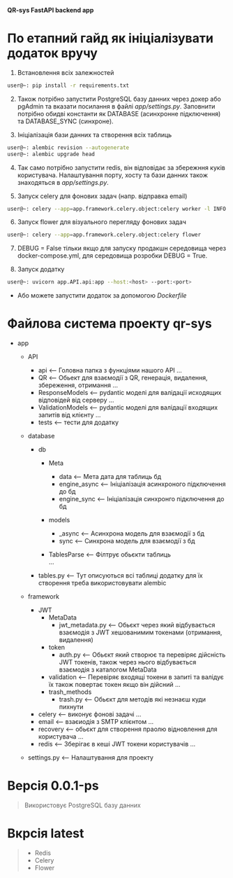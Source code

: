 **QR-sys FastAPI backend app**


# По етапний гайд як ініціалізувати додаток вручу

1. Встановлення всіх залежностей 

```bash
user@~: pip install -r requirements.txt
```
2. Також потрібно запустити PostgreSQL базу данних через докер або pgAdmin
   та вказати посилання в файлі *app/settings.py*. Заповнити потрібно обидві константи
    як DATABASE (асинхронне підключення) та DATABASE_SYNC (синхроне).

3. Ініціалізація бази данних та створення всіх таблиць

```bash
user@~: alembic revision --autogenerate
user@~: alembic upgrade head
```

4. Так само потрібно запустити redis, він відповідає за збережння куків користувача.
   Налаштування порту, хосту та бази данних також знаходяться в *app/settings.py*.


5. Запуск celery для фонових задач (напр. відправка email)

```bash
user@~: celery --app=app.framework.celery.object:celery worker -l INFO
```

6. Запуск flower для візуального перегляду фонових задач
   
```bash
user@~: celery --app=app.framework.celery.object:celery flower
```

7. DEBUG = False тільки якщо для запуску продакшн середовища через
   docker-compose.yml, для середовища розробки DEBUG = True.
 
8. Запуск додатку

```bash
user@~: uvicorn app.API.api:app --host:<host> --port:<port>
```

* Або можете запустити додаток за допомогою *Dockerfile*


# Файлова система проекту qr-sys

- app
    - API
        - api <-- Головна папка з функціями нашого API
            ...
        - QR <-- Обьект для взаємодії з QR, генерація, видалення, збереження, отримання
            ...
        - ResponseModels <-- pydantic моделі для валідації исходящих відповідей від серверу
            ...
        - ValidationModels <-- pydantic моделі для валідації входящих запитів від клієнту
            ...
        - tests <-- тести для додатку

    - database 
        - db
            - Meta 
                - data <-- Мета дата для таблиць бд
                - engine_async <-- Ініціалізація асинхроного підключення до бд
                - engine_sync <-- Ініціалізація синхронго підключення до бд 

            - models
                - _async <-- Асинхрона модель для взаємодії з бд
                - sync <-- Синхрона модель для взаємодії з бд
            
            - TablesParse <-- Філтрує обьєкти таблиць  
                ... 

        - tables.py <-- Тут описуються всі таблиці додатку для їх створення треба використовувати alembic

    - framework
        - JWT
            - MetaData
                - jwt_metadata.py <-- Обьєкт через який відбувається взаємодія з JWT хешованимим токенами (отримання, видалення)
            - token 
                - auth.py <-- Обьєкт який створює та перевіряє дійсність JWT токенів, також через нього
                                відбувається взаємодія з каталогом MetaData
            - validation <-- Перевіряє входящі токени в запиті та валідує їх також повертає токен якщо він дійсний 
                ...
            - trash_methods
                - trash.py <-- Обьєкт для методів які незнаєш куди пихнути
        - celery <-- виконує фонові задачі
           ...
        - email <-- взаєиодія з SMTP клієнтом 
           ...
        - recovery <-- обьєкт для створення праолю відновлення для користувача
           ...
        - redis <-- Зберігає в кеші JWT токени користувачів
           ...
    - settings.py <-- Налаштування для проекту 


# Версія 0.0.1-ps

> Використовує PostgreSQL базу данних

# Вкрсія latest
> + Redis
> + Celery
> + Flower
